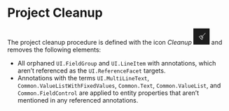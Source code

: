 <!-- loio2640899ad445407abfefe24bdf74272c -->

# Project Cleanup

The project cleanup procedure is defined with the icon *Cleanup* ![](images/Project_Cleanup_9853741.png) and removes the following elements:

-   All orphaned `UI.FieldGroup` and `UI.LineItem` with annotations, which aren’t referenced as the `UI.ReferenceFacet` targets.
-   Annotations with the terms `UI.MultiLineText`, `Common.ValueListWithFixedValues`, `Common.Text`, `Common.ValueList`, and `Common.FieldControl` are applied to entity properties that aren’t mentioned in any referenced annotations.

